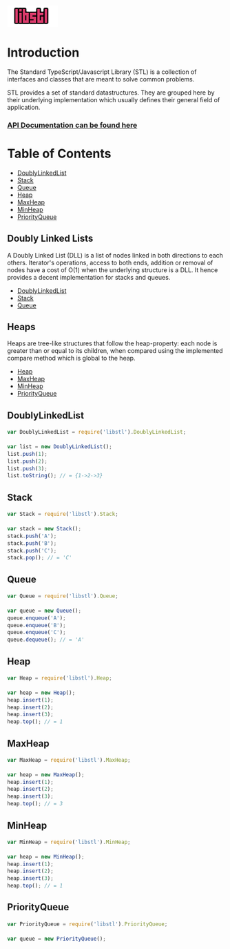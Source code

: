 ![libstl](libstl.png?raw=true "libstl")

# Introduction

The Standard TypeScript/Javascript Library (STL) is a collection of interfaces and classes that are meant to solve common problems.

STL provides a set of standard datastructures. They are grouped here by their underlying implementation which usually defines their general field of application.

### [API Documentation can be found here](http://vovazolotoy.github.io/docs/)

# Table of Contents

* [DoublyLinkedList](#doublylinkedlist)
* [Stack](#stack)
* [Queue](#queue)
* [Heap](#heap)
* [MaxHeap](#maxheap)
* [MinHeap](#minheap)
* [PriorityQueue](#priorityqueue)

## Doubly Linked Lists

A Doubly Linked List (DLL) is a list of nodes linked in both directions to each others. Iterator's operations, access to both ends, addition or removal of nodes have a cost of O(1) when the underlying structure is a DLL. It hence provides a decent implementation for stacks and queues.

* [DoublyLinkedList](#doublylinkedlist)
* [Stack](#stack)
* [Queue](#queue)

## Heaps

Heaps are tree-like structures that follow the heap-property: each node is greater than or equal to its children, when compared using the implemented compare method which is global to the heap.

* [Heap](#Heap)
* [MaxHeap](#MaxHeap)
* [MinHeap](#MinHeap)
* [PriorityQueue](#PriorityQueue)

## DoublyLinkedList
```javascript
var DoublyLinkedList = require('libstl').DoublyLinkedList;

var list = new DoublyLinkedList();
list.push(1);
list.push(2);
list.push(3);
list.toString(); // = {1->2->3}
```

## Stack
```javascript
var Stack = require('libstl').Stack;

var stack = new Stack();
stack.push('A');
stack.push('B');
stack.push('C');
stack.pop(); // = 'C'
```

## Queue
```javascript
var Queue = require('libstl').Queue;

var queue = new Queue();
queue.enqueue('A');
queue.enqueue('B');
queue.enqueue('C');
queue.dequeue(); // = 'A'
```

## Heap
```javascript
var Heap = require('libstl').Heap;

var heap = new Heap();
heap.insert(1);
heap.insert(2);
heap.insert(3);
heap.top(); // = 1
```

## MaxHeap
```javascript
var MaxHeap = require('libstl').MaxHeap;

var heap = new MaxHeap();
heap.insert(1);
heap.insert(2);
heap.insert(3);
heap.top(); // = 3
```

## MinHeap
```javascript
var MinHeap = require('libstl').MinHeap;

var heap = new MinHeap();
heap.insert(1);
heap.insert(2);
heap.insert(3);
heap.top(); // = 1
```

## PriorityQueue
```javascript
var PriorityQueue = require('libstl').PriorityQueue;

var queue = new PriorityQueue();
```
